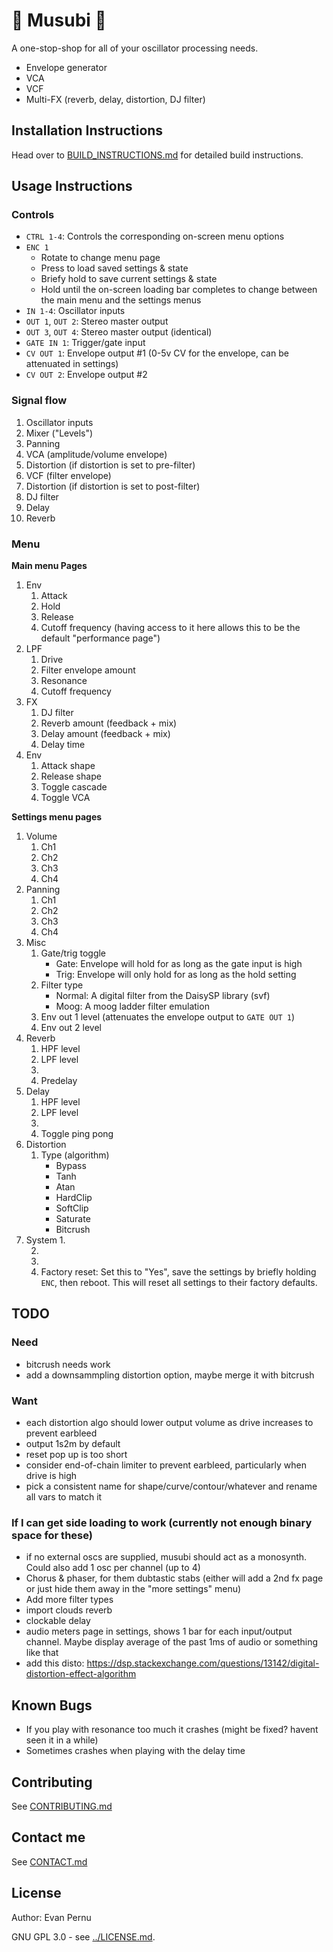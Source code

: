 # :rice_ball: Musubi :rice_ball:
A one-stop-shop for all of your oscillator processing needs.
- Envelope generator
- VCA
- VCF
- Multi-FX (reverb, delay, distortion, DJ filter)

## Installation Instructions
Head over to [BUILD_INSTRUCTIONS.md](../BUILD_INSTRUCTIONS.md) for detailed build instructions.

## Usage Instructions
### Controls
* `CTRL 1-4`: Controls the corresponding on-screen menu options
* `ENC 1`
    - Rotate to change menu page
    - Press to load saved settings & state
    - Briefy hold to save current settings & state
    - Hold until the on-screen loading bar completes to change between the main menu and the settings menus
* `IN 1-4`: Oscillator inputs
* `OUT 1`, `OUT 2`: Stereo master output
* `OUT 3`, `OUT 4`: Stereo master output (identical)
* `GATE IN 1`: Trigger/gate input
* `CV OUT 1`: Envelope output #1 (0-5v CV for the envelope, can be attenuated in settings)
* `CV OUT 2`: Envelope output #2

### Signal flow
1. Oscillator inputs
2. Mixer ("Levels")
3. Panning
4. VCA (amplitude/volume envelope)
5. Distortion (if distortion is set to pre-filter)
6. VCF (filter envelope)
7. Distortion (if distortion is set to post-filter)
8. DJ filter 
7. Delay
8. Reverb

### Menu
**Main menu Pages**
1. Env 
    1. Attack
    2. Hold
    3. Release
    4. Cutoff frequency (having access to it here allows this to be the default "performance page")
3. LPF
    1. Drive
    2. Filter envelope amount
    3. Resonance
    4. Cutoff frequency
4. FX
    1. DJ filter
    2. Reverb amount (feedback + mix)
    3. Delay amount (feedback + mix)
    4. Delay time
4. Env
    1. Attack shape
    2. Release shape
    3. Toggle cascade
    4. Toggle VCA

**Settings menu pages**
1. Volume
    1. Ch1
    2. Ch2
    3. Ch3
    4. Ch4
2. Panning
    1. Ch1
    2. Ch2
    3. Ch3
    4. Ch4
3. Misc
    1. Gate/trig toggle
        - Gate: Envelope will hold for as long as the gate input is high
        - Trig: Envelope will only hold for as long as the hold setting
    2. Filter type
        - Normal: A digital filter from the DaisySP library (svf)
        - Moog: A moog ladder filter emulation
    3. Env out 1 level (attenuates the envelope output to `GATE OUT 1`)
    4. Env out 2 level
4. Reverb
    1. HPF level
    2. LPF level
    3. 
    4. Predelay
5. Delay
    1. HPF level
    2. LPF level
    3. 
    4. Toggle ping pong
6. Distortion
    1. Type (algorithm)
        - Bypass
        - Tanh
        - Atan
        - HardClip
        - SoftClip
        - Saturate
        - Bitcrush
6. System
    1. 
    <!-- Output routing options, concerning Patches 4 audio outputs.  Entries prefixed with 'mx' will have the selected inputs bypass the envelope generator and fx. This allows musubi to be simultaneously used as a mixer and an EG. It's a bit of a wierd function but we might as well make use of Patches many IO jacks. If enabled (not "None"), outputs 3/4 will instead be  
        1. stereo  2 stereo outs (1+2, 3+4)
        2. mono    4 mono outs (1, 2, 3, 4)
        3. mx 1    channel 1 bypasses EG. 2 stereo outs: 1+2 is EG output, 3+4 is mixer output
        4. mx 1-2
        5. mx 1-3
        6. mx 1-4 -->
    2. 
    3. 
    4. Factory reset: Set this to "Yes", save the settings by briefly holding `ENC`, then reboot. This will reset all settings to their factory defaults.


## TODO
### Need
* bitcrush needs work
* add a downsammpling distortion option, maybe merge it with bitcrush

### Want
* each distortion algo should lower output volume as drive increases to prevent earbleed
* output 1s2m by default
* reset pop up is too short
* consider end-of-chain limiter to prevent earbleed, particularly when drive is high
* pick a consistent name for shape/curve/contour/whatever and rename all vars to match it

### If I can get side loading to work (currently not enough binary space for these)
* if no external oscs are supplied, musubi should act as a monosynth. Could also add 1 osc per channel (up to 4)
* Chorus & phaser, for them dubtastic stabs (either will add a 2nd fx page or just hide them away in the "more settings" menu)
* Add more filter types
* import clouds reverb
* clockable delay
* audio meters page in settings, shows 1 bar for each input/output channel. Maybe display average of the past 1ms of audio or something like that
* add this disto: https://dsp.stackexchange.com/questions/13142/digital-distortion-effect-algorithm

## Known Bugs
* If you play with resonance too much it crashes (might be fixed? havent seen it in a while)
* Sometimes crashes when playing with the delay time

## Contributing
See [CONTRIBUTING.md](../CONTRIBUTING.md)

## Contact me
See [CONTACT.md](../CONTACT_ME.md)

## License
Author: Evan Pernu

GNU GPL 3.0 - see [../LICENSE.md](../LICENSE.md).
